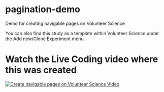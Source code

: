 # pagination-demo
Demo for creating navigable pages on Volunteer Science

You can also find this study as a template within Volunteer Science under the Add new/Clone Experiment menu.

# Watch the Live Coding video where this was created

[![Create navigable pages on Volunteer Science Video](http://img.youtube.com/vi/0CH06zSDDoI/0.jpg)](https://www.youtube.com/watch?v=0CH06zSDDoI "Create navigable pages on Volunteer Science")
